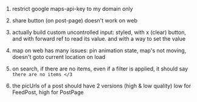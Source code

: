 1. restrict google maps-api-key to my domain only

2. share button (on post-page) doesn't work on web

3. actually build custom uncontrolled input: styled, with x (clear) button, and with forward ref to read its value. 
   and with a way to set the value

4. map on web has many issues: pin animation state, map's not moving, doesn't goto current location on load

5. on search, if there are no items, even if a filter is applied, it should say `there are no items </3`

6. the picUrls of a post should have 2 versions (high & low quality)
   low for FeedPost, high for PostPage